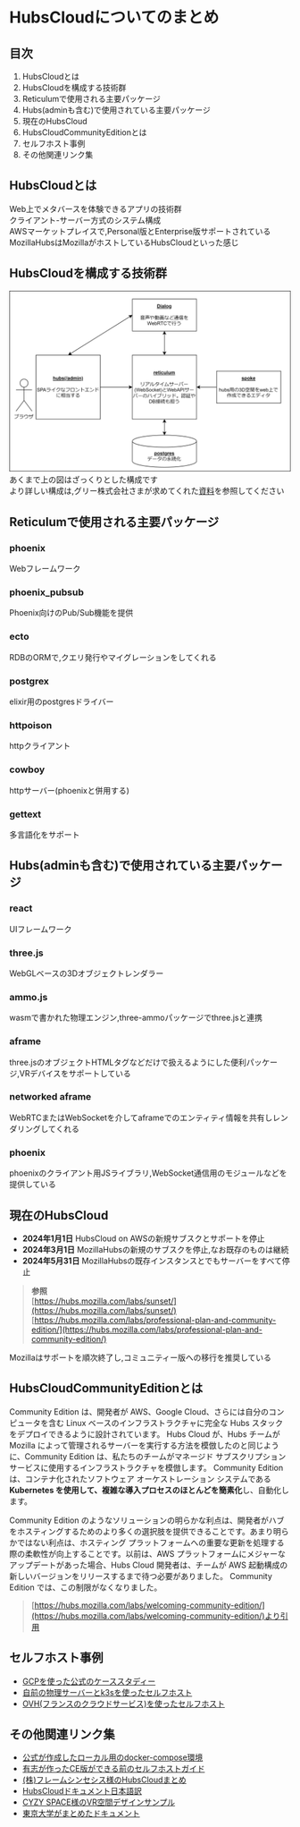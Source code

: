 # HubsCloudについてのまとめ

## 目次
1. HubsCloudとは
1. HubsCloudを構成する技術群
1. Reticulumで使用される主要パッケージ
1. Hubs(adminも含む)で使用されている主要パッケージ
1. 現在のHubsCloud
1. HubsCloudCommunityEditionとは
1. セルフホスト事例
1. その他関連リンク集


## HubsCloudとは
Web上でメタバースを体験できるアプリの技術群  
クライアント-サーバー方式のシステム構成  
AWSマーケットプレイスで,Personal版とEnterprise版サポートされている 
MozillaHubsはMozillaがホストしているHubsCloudといった感じ  

## HubsCloudを構成する技術群
![](hubs_cloud_stacks.dio.svg)　　
あくまで上の図はざっくりとした構成です    
より詳しい構成は,グリー株式会社さまが求めてくれた[資料](https://vr.gree.net/wp-content/uploads/2020/07/Hubs-Shirai-20200715.pdf)を参照してください


## Reticulumで使用される主要パッケージ
### **phoenix**
Webフレームワーク
### **phoenix_pubsub**
Phoenix向けのPub/Sub機能を提供
### **ecto**
RDBのORMで,クエリ発行やマイグレーションをしてくれる
### **postgrex**
elixir用のpostgresドライバー
### **httpoison**
httpクライアント
### **cowboy**
httpサーバー(phoenixと併用する)
### **gettext**
多言語化をサポート

## Hubs(adminも含む)で使用されている主要パッケージ
### **react**
UIフレームワーク
### **three.js**
WebGLベースの3Dオブジェクトレンダラー
### **ammo.js**
wasmで書かれた物理エンジン,three-ammoパッケージでthree.jsと連携
### **aframe**
three.jsのオブジェクトHTMLタグなどだけで扱えるようにした便利パッケージ,VRデバイスをサポートしている
### **networked aframe**
WebRTCまたはWebSocketを介してaframeでのエンティティ情報を共有しレンダリングしてくれる
### **phoenix**
phoenixのクライアント用JSライブラリ,WebSocket通信用のモジュールなどを提供している

## 現在のHubsCloud
- **2024年1月1日** HubsCloud on AWSの新規サブスクとサポートを停止
- **2024年3月1日** MozillaHubsの新規のサブスクを停止,なお既存のものは継続
- **2024年5月31日** MozillaHubsの既存インスタンスとでもサーバーをすべて停止

>**参照**  
>[https://hubs.mozilla.com/labs/sunset/](https://hubs.mozilla.com/labs/sunset/)  
>[https://hubs.mozilla.com/labs/professional-plan-and-community-edition/](https://hubs.mozilla.com/labs/professional-plan-and-community-edition/) 

Mozillaはサポートを順次終了し,コミュニティー版への移行を推奨している  

## HubsCloudCommunityEditionとは
Community Edition は、開発者が AWS、Google Cloud、さらには自分のコンピュータを含む Linux ベースのインフラストラクチャに完全な Hubs スタックをデプロイできるように設計されています。 Hubs Cloud が、Hubs チームが Mozilla によって管理されるサーバーを実行する方法を模倣したのと同じように、Community Edition は、私たちのチームがマネージド サブスクリプション サービスに使用するインフラストラクチャを模倣します。 Community Edition は、コンテナ化されたソフトウェア オーケストレーション システムである **Kubernetes を使用して、複雑な導入プロセスのほとんどを簡素化**し、自動化します。

Community Edition のようなソリューションの明らかな利点は、開発者がハブをホスティングするためのより多くの選択肢を提供できることです。あまり明らかではない利点は、ホスティング プラットフォームへの重要な更新を処理する際の柔軟性が向上することです。以前は、AWS プラットフォームにメジャーなアップデートがあった場合、Hubs Cloud 開発者は、チームが AWS 起動構成の新しいバージョンをリリースするまで待つ必要がありました。 Community Edition では、この制限がなくなりました。  

>[https://hubs.mozilla.com/labs/welcoming-community-edition/](https://hubs.mozilla.com/labs/welcoming-community-edition/)より引用

## セルフホスト事例
- [GCPを使った公式のケーススタディー](https://hubs.mozilla.com/labs/community-edition-case-study-quick-start-on-google-cloud-with-aws-services-ri-ben-yu-ban/)
- [自前の物理サーバーとk3sを使ったセルフホスト](https://qiita.com/dodolia907/items/c350f9a69deca6e3b831)
- [OVH(フランスのクラウドサービス)を使ったセルフホスト](https://fabien.benetou.fr/Tools/HubsSelfHosting)

## その他関連リンク集
- [公式が作成したローカル用のdocker-compose環境](https://github.com/mozilla/hubs-compose)
- [有志が作ったCE版ができる前のセルフホストガイド](https://github.com/albirrkarim/mozilla-hubs-installation-detailed)
- [(株)フレームシンセシス様のHubsCloudまとめ](https://tech.framesynthesis.co.jp/hubs/)
- [HubsCloudドキュメント日本語訳](https://github.com/gree/hubs-docs-jp)
- [CYZY SPACE様のVR空間デザインサンプル](https://cyzyspace.io/original/)
- [東京大学がまとめたドキュメント](https://doc.vr.u-tokyo.ac.jp/docs/intro)